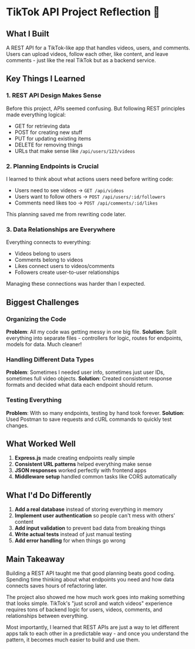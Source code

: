 # TikTok API Project Reflection 🎥

## What I Built
A REST API for a TikTok-like app that handles videos, users, and comments. Users can upload videos, follow each other, like content, and leave comments - just like the real TikTok but as a backend service.

## Key Things I Learned

### 1. REST API Design Makes Sense
Before this project, APIs seemed confusing. But following REST principles made everything logical:
- GET for retrieving data
- POST for creating new stuff  
- PUT for updating existing items
- DELETE for removing things
- URLs that make sense like `/api/users/123/videos`

### 2. Planning Endpoints is Crucial
I learned to think about what actions users need before writing code:
- Users need to see videos → `GET /api/videos`
- Users want to follow others → `POST /api/users/:id/followers`
- Comments need likes too → `POST /api/comments/:id/likes`

This planning saved me from rewriting code later.

### 3. Data Relationships are Everywhere
Everything connects to everything:
- Videos belong to users
- Comments belong to videos
- Likes connect users to videos/comments
- Followers create user-to-user relationships

Managing these connections was harder than I expected.

## Biggest Challenges

### Organizing the Code
**Problem**: All my code was getting messy in one big file.
**Solution**: Split everything into separate files - controllers for logic, routes for endpoints, models for data. Much cleaner!

### Handling Different Data Types
**Problem**: Sometimes I needed user info, sometimes just user IDs, sometimes full video objects.
**Solution**: Created consistent response formats and decided what data each endpoint should return.

### Testing Everything
**Problem**: With so many endpoints, testing by hand took forever.
**Solution**: Used Postman to save requests and cURL commands to quickly test changes.

## What Worked Well

1. **Express.js** made creating endpoints really simple
2. **Consistent URL patterns** helped everything make sense
3. **JSON responses** worked perfectly with frontend apps
4. **Middleware setup** handled common tasks like CORS automatically

## What I'd Do Differently

1. **Add a real database** instead of storing everything in memory
2. **Implement user authentication** so people can't mess with others' content
3. **Add input validation** to prevent bad data from breaking things
4. **Write actual tests** instead of just manual testing
5. **Add error handling** for when things go wrong

## Main Takeaway
Building a REST API taught me that good planning beats good coding. Spending time thinking about what endpoints you need and how data connects saves hours of refactoring later.

The project also showed me how much work goes into making something that looks simple. TikTok's "just scroll and watch videos" experience requires tons of backend logic for users, videos, comments, and relationships between everything.

Most importantly, I learned that REST APIs are just a way to let different apps talk to each other in a predictable way - and once you understand the pattern, it becomes much easier to build and use them.